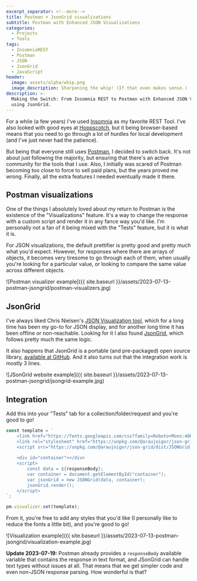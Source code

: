 ```yaml
---
excerpt_separator: <!--more-->
title: Postman + JsonGrid visualizations
subtitle: Postman with Enhanced JSON Visualizations
categories:
  - Projects
  - Tools
tags:
  - InsomniaREST
  - Postman
  - JSON
  - JsonGrid
  - JavaScript
header:
  image: assets/alpha/whip.png
  image_description: Sharpening the whip! (If that even makes sense.)
description: >-
  Making the Switch: From Insomnia REST to Postman with Enhanced JSON Visualization
  using JsonGrid.
---
```


For a while (a few years) I've used [Insomnia](https://insomnia.rest/) as my favorite REST Tool. I've also looked with good eyes at [Hoppscotch](https://hoppscotch.io/), but it being browser-based means that you need to go through a lot of hurdles for local development (and I've just never had the patience).

But being that everyone still uses [Postman](https://www.postman.com/), I decided to switch back. It's not about just following the majority, but ensuring that there's an active community for the tools that I use. Also, I initially was scared of Postman becoming too close to force to sell paid plans, but the years proved me wrong. Finally, all the extra features I needed eventually made it there.

<!--more-->

## Postman visualizations

One of the things I absolutely loved about my return to Postman is the existence of the "Visualizations" feature. It's a way to change the response with a custom script and render it in any fance way you'd like. I'm personally not a fan of it being mixed with the "Tests" feature, but it is what it is.

For JSON visualizations, the default prettifier is pretty good and pretty much what you'd expect. However, for responses where there are arrays of objects, it becomes very tiresome to go through each of them, when usually you're looking for a particular value, or looking to compare the same value across different objects.

![Postman visualizer example]({{ site.baseurl }}/assets/2023-07-13-postman-jsongrid/postman-visualizers.jpg)

## JsonGrid

I've always liked Chris Nielsen's [JSON Visualization tool](https://altearius.github.io/tools/json/index.html), which for a long time has been my go-to for JSON display, and for another long time it has been offline or non-reachable. Looking for it I also found [JsonGrid](https://jsongrid.com/), which follows pretty much the same logic.

It also happens that JsonGrid is a portable (and pre-packaged) open source library, [available at GitHub](https://github.com/araujoigor/json-grid). And it also turns out that the integration work is mostly 3 lines.

![JSonGrid website example]({{ site.baseurl }}/assets/2023-07-13-postman-jsongrid/jsongrid-example.jpg)

## Integration

Add this into your "Tests" tab for a collection/folder/request and you're good to go!

```javascript
const template = `
    <link href="https://fonts.googleapis.com/css?family=Roboto+Mono:400,500,700&display=swap" rel="stylesheet">
    <link rel="stylesheet" href="https://unpkg.com/@araujoigor/json-grid/dist/json-grid.css">
    <script src="https://unpkg.com/@araujoigor/json-grid/dist/JSONGrid.min.js"></script>
    
    <div id="container"></div>
    <script>
        const data = ${responseBody};
        var container = document.getElementById("container");
        var jsonGrid = new JSONGrid(data, container);
        jsonGrid.render();
    </script>
`;

pm.visualizer.set(template);
```

From it, you're free to add any styles that you'd like (I personally like to reduce the fonts a little bit), and you're good to go!

![Visualization example]({{ site.baseurl }}/assets/2023-07-13-postman-jsongrid/visualization-example.jpg)

**Update 2023-07-19:** Postman already provides a `responseBody` available variable that contains the response in text format, and JSonGrid can handle text types without issues at all. That means that we get simpler code and even non-JSON response parsing. How wonderful is that?
